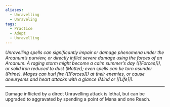 ```yaml
---
aliases:
  - Unravelling
  - Unraveling
tags:
  - Practice
  - Adept
  - Unravelling
---
```


_Unravelling spells can significantly impair or damage phenomena under the Arcanum’s purview, or directly inflict severe damage using the forces of an Arcanum. A raging storm might become a calm summer’s day ([[Forces]]), or solid iron reduced to dust (Matter); even spells can be torn asunder (Prime). Mages can hurl fire ([[Forces]]) at their enemies, or cause aneurysms and heart attacks with a glance (Mind or [[Life]])._

---

Damage inflicted by a direct Unravelling attack is lethal, but can be upgraded to aggravated by spending a point of Mana and one Reach.
